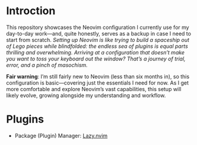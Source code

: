 # Introction

This repository showcases the Neovim configuration I currently use for my day-to-day work—and, quite honestly, serves as a backup in case I need to start from scratch.
*Setting up Neovim is like trying to build a spaceship out of Lego pieces while blindfolded: the endless sea of plugins is equal parts thrilling and overwhelming. Arriving at a configuration that doesn’t make you want to toss your keyboard out the window? That’s a journey of trial, error, and a pinch of masochism.*

**Fair warning**: I’m still fairly new to Neovim (less than six months in), so this configuration is basic—covering just the essentials I need for now. As I get more comfortable and explore Neovim’s vast capabilities, this setup will likely evolve, growing alongside my understanding and workflow.


# Plugins

- Package (Plugin) Manager: [Lazy.nvim](https://www.lazyvim.org/)
